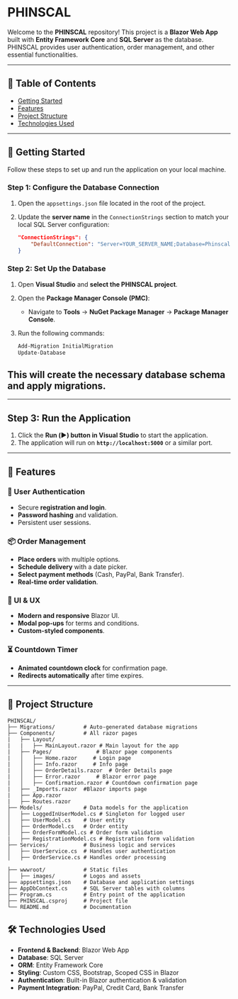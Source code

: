 # PHINSCAL

Welcome to the **PHINSCAL** repository! This project is a **Blazor Web App** built with **Entity Framework Core** and **SQL Server** as the database. PHINSCAL provides user authentication, order management, and other essential functionalities.

---

## 📌 Table of Contents

- [Getting Started](#getting-started)
- [Features](#features)
- [Project Structure](#project-structure)
- [Technologies Used](#technologies-used)

---

## 🚀 Getting Started

Follow these steps to set up and run the application on your local machine.

### **Step 1: Configure the Database Connection**

1. Open the `appsettings.json` file located in the root of the project.
2. Update the **server name** in the `ConnectionStrings` section to match your local SQL Server configuration:

   ```json
   "ConnectionStrings": {
       "DefaultConnection": "Server=YOUR_SERVER_NAME;Database=PhinscalDB;Trusted_Connection=True;MultipleActiveResultSets=true"
   }

### **Step 2: Set Up the Database**

1. Open **Visual Studio** and **select the PHINSCAL project**.
2. Open the **Package Manager Console (PMC)**:
   - Navigate to **Tools** → **NuGet Package Manager** → **Package Manager Console**.
3. Run the following commands:

   ```powershell
   Add-Migration InitialMigration
   Update-Database

## This will create the necessary database schema and apply migrations.

---

## Step 3: Run the Application

1. Click the **Run (▶️) button in Visual Studio** to start the application.
2. The application will run on **`http://localhost:5000`** or a similar port.

---

## 🎯 Features

### 🔐 User Authentication
- Secure **registration and login**.
- **Password hashing** and validation.
- Persistent user sessions.

### 📦 Order Management
- **Place orders** with multiple options.
- **Schedule delivery** with a date picker.
- **Select payment methods** (Cash, PayPal, Bank Transfer).
- **Real-time order validation**.

### 🎨 UI & UX
- **Modern and responsive** Blazor UI.
- **Modal pop-ups** for terms and conditions.
- **Custom-styled components**.

### ⏳ Countdown Timer
- **Animated countdown clock** for confirmation page.
- **Redirects automatically** after time expires.

---

## 📁 Project Structure

```plaintext
PHINSCAL/
├── Migrations/         # Auto-generated database migrations
├── Components/         # All razor pages
|   ├── Layout/
|   |   ├── MainLayout.razor # Main layout for the app
|   ├── Pages/              # Blazor page components
|   │   ├── Home.razor     # Login page
|   │   ├── Info.razor     # Info page
|   │   ├── OrderDetails.razor  # Order Details page
|   │   ├── Error.razor     # Blazor error page
|   │   ├── Confirmation.razor # Countdown confirmation page
|   ├── _Imports.razor  #Blazor imports page
|   ├── App.razor 
|   ├── Routes.razor
├── Models/             # Data models for the application
│   ├── LoggedInUserModel.cs # Singleton for logged user         
│   ├── UserModel.cs    # User entity
│   ├── OrderModel.cs   # Order entity
│   ├── OrderFormModel.cs # Order form validation
|   ├── RegistrationModel.cs # Registration form validation
├── Services/           # Business logic and services
│   ├── UserService.cs  # Handles user authentication
│   ├── OrderService.cs # Handles order processing

├── wwwroot/            # Static files
│   ├── images/         # Logos and assets
├── appsettings.json    # Database and application settings
├── AppDbContext.cs     # SQL Server tables with columns
├── Program.cs          # Entry point of the application
├── PHINSCAL.csproj     # Project file
└── README.md           # Documentation
```

## 🛠️ Technologies Used

- **Frontend & Backend**: Blazor Web App  
- **Database**: SQL Server  
- **ORM**: Entity Framework Core  
- **Styling**: Custom CSS, Bootstrap, Scoped CSS in Blazor
- **Authentication**: Built-in Blazor authentication & validation
- **Payment Integration**: PayPal, Credit Card, Bank Transfer
